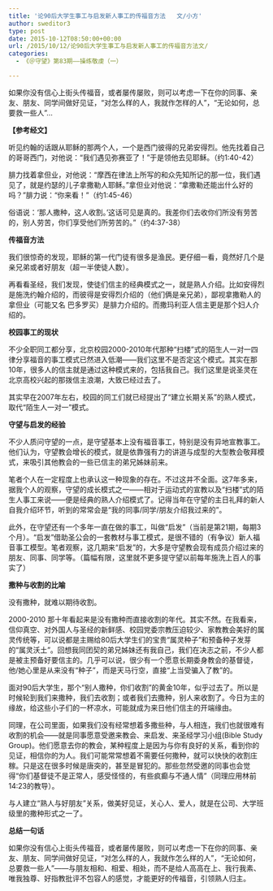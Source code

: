 ```yaml
---
title: '论90后大学生事工与启发新人事工的传福音方法   文/小方'
author: sweditor3
type: post
date: 2015-10-12T08:50:00+00:00
url: /2015/10/12/论90后大学生事工与启发新人事工的传福音方法文/
categories:
  - 《＠守望》第83期——操练敬虔（一）

---
```

如果你没有信心上街头传福音，或者屡传屡败，则可以考虑一下在你的同事、亲友、朋友、同学间做好见证，&ldquo;对怎么样的人，我就作怎样的人&rdquo;，&ldquo;无论如何，总要救一些人&rdquo;&#8230; 

<!--more-->

**【参考经文】** 

听见约翰的话跟从耶稣的那两个人，一个是西门彼得的兄弟安得烈。他先找着自己的哥哥西门，对他说：&ldquo;我们遇见弥赛亚了！&rdquo;于是领他去见耶稣。（约1:40-42） 

腓力找着拿但业，对他说：&ldquo;摩西在律法上所写的和众先知所记的那一位，我们遇见了，就是约瑟的儿子拿撒勒人耶稣。&rdquo;拿但业对他说：&ldquo;拿撒勒还能出什么好的吗？&rdquo;腓力说：&ldquo;你来看！&rdquo;（约1:45-46） 

俗语说：&lsquo;那人撒种，这人收割。&rsquo;这话可见是真的。我差你们去收你们所没有劳苦的，别人劳苦，你们享受他们所劳苦的。&rdquo;（约4:37-38） 

**传福音方法** 

我们很惊奇的发现，耶稣的第一代门徒有很多是渔民。更仔细一看，竟然好几个是亲兄弟或者好朋友（超一半使徒人数）。 

再看看圣经，我们发现，使徒们信主的经典模式之一，就是熟人介绍。比如安得烈是施洗约翰介绍的，而彼得是安得烈介绍的（他们俩是亲兄弟），鄙视拿撒勒人的拿但业（可能又名 巴多罗买）是腓力介绍的。而撒玛利亚人信主更是那个妇人介绍的。 

**校园事工的现状** 

不少全职同工都分享，北京校园2000-2010年代那种&ldquo;扫楼&rdquo;式的陌生人一对一四律分享福音的事工模式已然进入低潮&mdash;&mdash;我们这里不是否定这个模式。其实在那10年，很多人的信主就是通过这种模式来的，包括我自己。我们这里是说圣灵在北京高校兴起的那拨信主浪潮，大致已经过去了。 

其实早在2007年左右，校园的同工们就已经提出了&ldquo;建立长期关系&rdquo;的熟人模式，取代&ldquo;陌生人一对一&rdquo;模式。 

**守望与启发的经验** 

不少人质问守望的一点，是守望基本上没有福音事工，特别是没有异地宣教事工。他们认为，守望教会增长的模式，就是依靠强有力的讲道与成型的大型教会敬拜模式，来吸引其他教会的一些已信主的弟兄姊妹前来。 

笔者个人在一定程度上也承认这一种现象的存在。不过这并不全面。这7年多来，据我个人的观察，守望的成长模式之一&mdash;&mdash;相对于运动式的宣教以及&ldquo;扫楼&rdquo;式的陌生人事工来说&mdash;&mdash;便是经典的熟人介绍模式了。记得当年在守望的主日礼拜的新人自我介绍环节，听到的常常会是&ldquo;我的同事/同学/朋友介绍我过来的&rdquo;。 

此外，在守望还有一个多年一直在做的事工，叫做&ldquo;启发&rdquo;（当前是第21期，每期3个月）。&ldquo;启发&rdquo;借助圣公会的一套教材与事工模式，是很不错的（有争议）新人福音事工模型。笔者观察，这几期来&ldquo;启发&rdquo;的，大多是守望教会现有成员介绍过来的朋友、同事、同学等。（篇幅有限，这里就不更多提守望以前每年施洗上百人的事实了） 

**撒种与收割的比喻** 

没有撒种，就难以期待收割。 

2000-2010 那十年看起来是没有撒种而直接收割的年代。其实不然。在我看来，信仰真空、对外国人与圣经的新鲜感、校园党委宗教压迫较少、家教教会美好的属灵传统等，可以说都是主赐给80后大学生们的宝贵&ldquo;属灵种子&rdquo;和预备种子发芽的&ldquo;属灵沃土&rdquo;。回想我同团契的弟兄姊妹还有我自己，我们在决志之前，不少人都是被主预备好要信主的。几乎可以说，很少有一个愿意长期委身教会的基督徒，他/她心里是从来没有&ldquo;种子&rdquo;，而是天马行空，直接&ldquo;上当受骗入了教&rdquo;的。 

面对90后大学生，那个&ldquo;别人撒种，你们收割&rdquo;的黄金10年，似乎过去了。所以是时候轮到我们来撒种，我们去收割；或者我们去撒种，别人来收割了。今日为主的缘故，给这些小子们的一杯凉水，可能就成为来日他们信主的开端缘由。 

同理，在公司里面，如果我们没有经常想着多撒些种，与人相连，我们也就很难有收割的机会&mdash;&mdash;就是同事愿意受邀来教会、来启发、来圣经学习小组(Bible Study Group)。他们愿意去你的教会，某种程度上是因为与你有良好的关系，看到你的见证，相信你的为人。我们可能常常想着不需要任何撒种，就可以快快的收割庄稼。只是这在很多时候是唐突的，甚至是冒犯的。那些忽然受邀的同事也会觉得&ldquo;你们基督徒不是正常人，感受怪怪的，有些疯癫与不通人情&rdquo;（同理应用林前14:23的教导）。 

与人建立&ldquo;熟人与好朋友&rdquo;关系，做美好见证，关心人、爱人，就是在公司、大学班级里的撒种形式之一了。 

**总结一句话** 

如果你没有信心上街头传福音，或者屡传屡败，则可以考虑一下在你的同事、亲友、朋友、同学间做好见证，&ldquo;对怎么样的人，我就作怎么样的人&rdquo;，&ldquo;无论如何，总要救一些人&rdquo;&mdash;&mdash;与朋友相和、相爱、相处，而不是给人高高在上、我行我素、唯我独尊、好指教批评不包容人的感觉，才能更好的传福音，引领熟人归主。